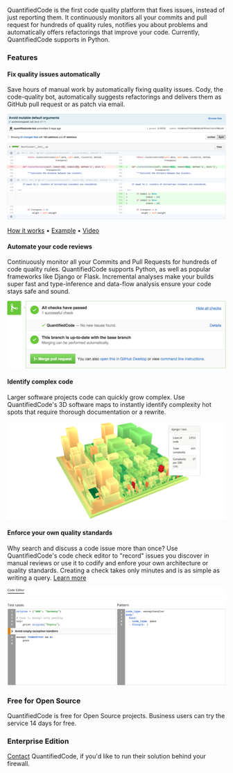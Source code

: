 QuantifiedCode is the first code quality platform that fixes issues, instead of just reporting them. It continuously monitors all your commits and pull request for hundreds of quality rules, notifies you about problems and automatically offers refactorings that improve your code. Currently, QuantifiedCode supports in Python.

### Features
#### Fix quality issues automatically

Save hours of manual work by automatically fixing quality issues. Cody, the code-quality bot, automatically suggests refactorings and delivers them as GitHub pull request or as patch via email. 

![Example: Automted fix of mutable default arguments](automated_code_repair.png)

[How it works](https://www.quantifiedcode.com/how-it-works) • [Example](https://www.github.com/programmdesign/biopython/pulls) • [Video](https://youtu.be/rSkmnFVXjgY)

#### Automate your code reviews

Continuously monitor all your Commits and Pull Requests for hundreds of code quality rules. QuantifiedCode supports Python, as well as popular frameworks like Django or Flask. Incremental analyses make your builds super fast and type-inference and data-flow analysis ensure your code stays safe and sound.

![GitHub Pull Request Integration](pull_request_integration.png)

#### Identify complex code

Larger software projects code can quickly grow complex. Use QuantifiedCode's 3D software maps to instantly identify complexity hot spots that require thorough documentation or a rewrite.

![3D Software Map to detect code complexity](software_map_code_complexity.png)

#### Enforce your own quality standards

Why search and discuss a code issue more than once? Use QuantifiedCode's code check editor to "record" issues you discover in manual reviews or use it to codify and enfore your own architecture or quality standards. Creating a check takes only minutes and is as simple as writing a query. [Learn more](http://docs.quantifiedcode.com/patterns/language/index.html)

![Code check editor](code_check_editor.png)

### Free for Open Source

QuantifiedCode is free for Open Source projects. Business users can try the service 14 days for free.

### Enterprise Edition

[Contact](https://www.quantifiedcode.com/contact) QuantifiedCode, if you'd like to run their solution behind your firewall.
